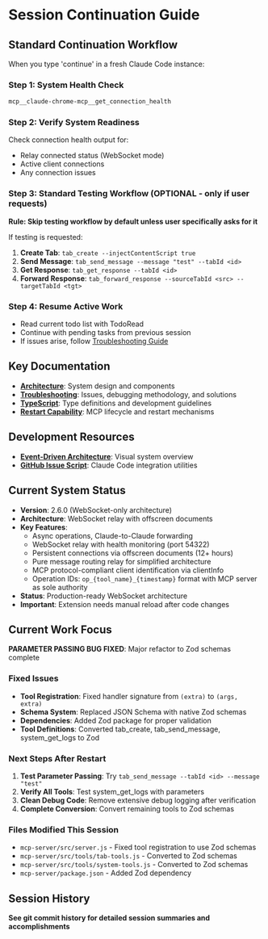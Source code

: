 # Session Continuation Guide

## Standard Continuation Workflow

When you type 'continue' in a fresh Claude Code instance:

### Step 1: System Health Check
```bash
mcp__claude-chrome-mcp__get_connection_health
```

### Step 2: Verify System Readiness
Check connection health output for:
- Relay connected status (WebSocket mode)
- Active client connections
- Any connection issues

### Step 3: Standard Testing Workflow (OPTIONAL - only if user requests)
**Rule: Skip testing workflow by default unless user specifically asks for it**

If testing is requested:
1. **Create Tab**: `tab_create --injectContentScript true`
2. **Send Message**: `tab_send_message --message "test" --tabId <id>`
3. **Get Response**: `tab_get_response --tabId <id>`
4. **Forward Response**: `tab_forward_response --sourceTabId <src> --targetTabId <tgt>`

### Step 4: Resume Active Work
- Read current todo list with TodoRead
- Continue with pending tasks from previous session
- If issues arise, follow [Troubleshooting Guide](TROUBLESHOOTING.md#debugging-methodology)

## Key Documentation
- **[Architecture](ARCHITECTURE.md)**: System design and components
- **[Troubleshooting](TROUBLESHOOTING.md)**: Issues, debugging methodology, and solutions  
- **[TypeScript](TYPESCRIPT.md)**: Type definitions and development guidelines
- **[Restart Capability](RESTART-CAPABILITY.md)**: MCP lifecycle and restart mechanisms

## Development Resources
- **[Event-Driven Architecture](event-driven-architecture-diagram.md)**: Visual system overview
- **[GitHub Issue Script](create-claude-code-issue.sh)**: Claude Code integration utilities

## Current System Status
- **Version**: 2.6.0 (WebSocket-only architecture)
- **Architecture**: WebSocket relay with offscreen documents
- **Key Features**: 
  - Async operations, Claude-to-Claude forwarding
  - WebSocket relay with health monitoring (port 54322)
  - Persistent connections via offscreen documents (12+ hours)
  - Pure message routing relay for simplified architecture
  - MCP protocol-compliant client identification via clientInfo
  - Operation IDs: `op_{tool_name}_{timestamp}` format with MCP server as sole authority
- **Status**: Production-ready WebSocket architecture
- **Important**: Extension needs manual reload after code changes

## Current Work Focus
**PARAMETER PASSING BUG FIXED**: Major refactor to Zod schemas complete

### Fixed Issues
- **Tool Registration**: Fixed handler signature from `(extra)` to `(args, extra)`
- **Schema System**: Replaced JSON Schema with native Zod schemas
- **Dependencies**: Added Zod package for proper validation
- **Tool Definitions**: Converted tab_create, tab_send_message, system_get_logs to Zod

### Next Steps After Restart
1. **Test Parameter Passing**: Try `tab_send_message --tabId <id> --message "test"`
2. **Verify All Tools**: Test system_get_logs with parameters
3. **Clean Debug Code**: Remove extensive debug logging after verification
4. **Complete Conversion**: Convert remaining tools to Zod schemas

### Files Modified This Session
- `mcp-server/src/server.js` - Fixed tool registration to use Zod schemas
- `mcp-server/src/tools/tab-tools.js` - Converted to Zod schemas
- `mcp-server/src/tools/system-tools.js` - Converted to Zod schemas
- `mcp-server/package.json` - Added Zod dependency

## Session History
**See git commit history for detailed session summaries and accomplishments**